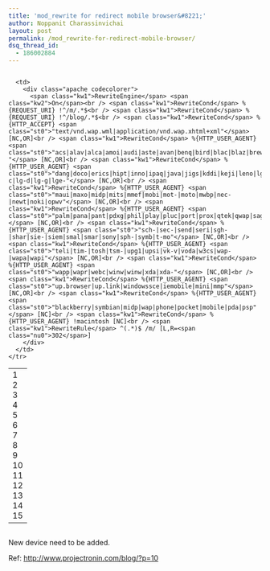 ```yaml
---
title: 'mod_rewrite for redirect mobile browser&#8221;'
author: Noppanit Charassinvichai
layout: post
permalink: /mod_rewrite-for-redirect-mobile-browser/
dsq_thread_id:
  - 186002884
---
```

<div class="codecolorer-container apache blackboard" style="overflow:auto;white-space:nowrap;width:100%;">
  <table cellspacing="0" cellpadding="0">
    <tr>
      <td class="line-numbers">
        <div>
          1<br />2<br />3<br />4<br />5<br />6<br />7<br />8<br />9<br />10<br />11<br />12<br />13<br />14<br />15<br />
        </div>
      </td>
      
      <td>
        <div class="apache codecolorer">
          <span class="kw1">RewriteEngine</span> <span class="kw2">On</span><br /> <span class="kw1">RewriteCond</span> %{REQUEST_URI} !^/m/.*$<br /> <span class="kw1">RewriteCond</span> %{REQUEST_URI} !^/blog/.*$<br /> <span class="kw1">RewriteCond</span> %{HTTP_ACCEPT} <span class="st0">"text/vnd.wap.wml|application/vnd.wap.xhtml+xml"</span> [NC,OR]<br /> <span class="kw1">RewriteCond</span> %{HTTP_USER_AGENT} <span class="st0">"acs|alav|alca|amoi|audi|aste|avan|benq|bird|blac|blaz|brew|cell|cldc|cmd-"</span> [NC,OR]<br /> <span class="kw1">RewriteCond</span> %{HTTP_USER_AGENT} <span class="st0">"dang|doco|erics|hipt|inno|ipaq|java|jigs|kddi|keji|leno|lg-c|lg-d|lg-g|lge-"</span> [NC,OR]<br /> <span class="kw1">RewriteCond</span> %{HTTP_USER_AGENT} <span class="st0">"maui|maxo|midp|mits|mmef|mobi|mot-|moto|mwbp|nec-|newt|noki|opwv"</span> [NC,OR]<br /> <span class="kw1">RewriteCond</span> %{HTTP_USER_AGENT} <span class="st0">"palm|pana|pant|pdxg|phil|play|pluc|port|prox|qtek|qwap|sage|sams|sany"</span> [NC,OR]<br /> <span class="kw1">RewriteCond</span> %{HTTP_USER_AGENT} <span class="st0">"sch-|sec-|send|seri|sgh-|shar|sie-|siem|smal|smar|sony|sph-|symb|t-mo"</span> [NC,OR]<br /> <span class="kw1">RewriteCond</span> %{HTTP_USER_AGENT} <span class="st0">"teli|tim-|tosh|tsm-|upg1|upsi|vk-v|voda|w3cs|wap-|wapa|wapi"</span> [NC,OR]<br /> <span class="kw1">RewriteCond</span> %{HTTP_USER_AGENT} <span class="st0">"wapp|wapr|webc|winw|winw|xda|xda-"</span> [NC,OR]<br /> <span class="kw1">RewriteCond</span> %{HTTP_USER_AGENT} <span class="st0">"up.browser|up.link|windowssce|iemobile|mini|mmp"</span> [NC,OR]<br /> <span class="kw1">RewriteCond</span> %{HTTP_USER_AGENT} <span class="st0">"blackberry|symbian|midp|wap|phone|pocket|mobile|pda|psp"</span> [NC]<br /> <span class="kw1">RewriteCond</span> %{HTTP_USER_AGENT} !macintosh [NC]<br /> <span class="kw1">RewriteRule</span> ^(.*)$ /m/ [L,R=<span class="nu0">302</span>]
        </div>
      </td>
    </tr>
  </table>
</div>

New device need to be added.

Ref: <http://www.projectronin.com/blog/?p=10>